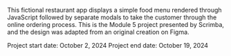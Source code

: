 This fictional restaurant app displays a simple food menu rendered through JavaScript followed by separate modals to take the customer through the online ordering process. This is the Module 5 project presented by Scrimba, and the design was adapted from an original creation on Figma.

Project start date: October 2, 2024
Project end date: October 19, 2024
